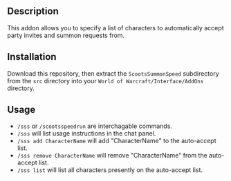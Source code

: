 ## Description ##

This addon allows you to specify a list of characters to automatically accept party invites and summon requests from.

## Installation ##

Download this repository, then extract the `ScootsSummonSpeed` subdirectory from the `src` directory into your `World of Warcraft/Interface/AddOns` directory.

## Usage ##

- `/sss` or `/scootsspeedrun` are interchagable commands.
- `/sss` will list usage instructions in the chat panel.
- `/sss add CharacterName` will add "CharacterName" to the auto-accept list.
- `/sss remove CharacterName` will remove "CharacterName" from the auto-accept list.
- `/sss list` will list all characters presently on the auto-accept list.
